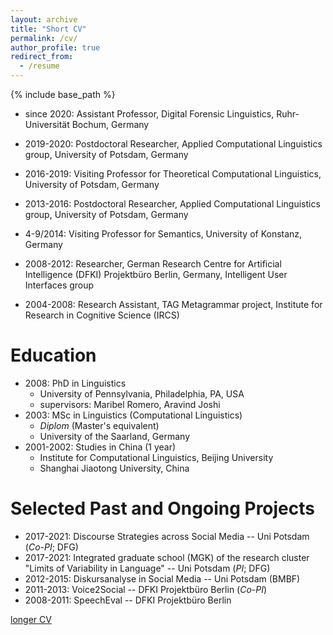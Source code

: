 ```yaml
---
layout: archive
title: "Short CV"
permalink: /cv/
author_profile: true
redirect_from:
  - /resume
---
```


{% include base_path %}


* since 2020: Assistant Professor, Digital Forensic Linguistics, Ruhr-Universität Bochum, Germany
  
* 2019-2020: Postdoctoral Researcher, Applied Computational Linguistics group, University of Potsdam, Germany 
  
* 2016-2019: Visiting Professor for Theoretical Computational Linguistics, University of Potsdam, Germany

* 2013-2016: Postdoctoral Researcher, Applied Computational Linguistics group, University of Potsdam, Germany

* 4-9/2014: Visiting Professor for Semantics, University of Konstanz, Germany

* 2008-2012: Researcher, German Research Centre for Artificial Intelligence (DFKI) Projektbüro Berlin, Germany, Intelligent User Interfaces group

* 2004-2008: Research Assistant, TAG Metagrammar project, Institute for Research in Cognitive Science (IRCS)

Education
======
* 2008: PhD in Linguistics
  * University of Pennsylvania, Philadelphia, PA, USA
  * supervisors: Maribel Romero, Aravind Joshi
* 2003: MSc in Linguistics (Computational Linguistics)
  * *Diplom* (Master's equivalent)
  * University of the Saarland, Germany
* 2001-2002: Studies in China (1 year)
  * Institute for Computational Linguistics, Beijing University
  * Shanghai Jiaotong University, China

Selected Past and Ongoing Projects
======

* 2017-2021: Discourse Strategies across Social Media -- Uni Potsdam (*Co-PI*; DFG)
* 2017-2021: Integrated graduate school (MGK) of the research cluster "Limits of Variability in Language" -- Uni Potsdam (*PI*; DFG)
* 2012-2015: Diskursanalyse in Social Media -- Uni Potsdam (BMBF)
* 2011-2013: Voice2Social -- DFKI Projektbüro Berlin (*Co-PI*)
* 2008-2011: SpeechEval -- DFKI Projektbüro Berlin



[longer CV](files/tatjana_scheffler.pdf)